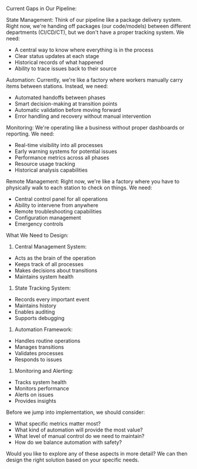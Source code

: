 Current Gaps in Our Pipeline:

State Management:
Think of our pipeline like a package delivery system. Right now, we're handing off packages (our code/models) between different departments (CI/CD/CT), but we don't have a proper tracking system. We need:

- A central way to know where everything is in the process
- Clear status updates at each stage
- Historical records of what happened
- Ability to trace issues back to their source

Automation:
Currently, we're like a factory where workers manually carry items between stations. Instead, we need:

- Automated handoffs between phases
- Smart decision-making at transition points
- Automatic validation before moving forward
- Error handling and recovery without manual intervention

Monitoring:
We're operating like a business without proper dashboards or reporting. We need:

- Real-time visibility into all processes
- Early warning systems for potential issues
- Performance metrics across all phases
- Resource usage tracking
- Historical analysis capabilities

Remote Management:
Right now, we're like a factory where you have to physically walk to each station to check on things. We need:

- Central control panel for all operations
- Ability to intervene from anywhere
- Remote troubleshooting capabilities
- Configuration management
- Emergency controls

What We Need to Design:

1. Central Management System:

- Acts as the brain of the operation
- Keeps track of all processes
- Makes decisions about transitions
- Maintains system health

1. State Tracking System:

- Records every important event
- Maintains history
- Enables auditing
- Supports debugging

1. Automation Framework:

- Handles routine operations
- Manages transitions
- Validates processes
- Responds to issues

1. Monitoring and Alerting:

- Tracks system health
- Monitors performance
- Alerts on issues
- Provides insights

Before we jump into implementation, we should consider:

- What specific metrics matter most?
- What kind of automation will provide the most value?
- What level of manual control do we need to maintain?
- How do we balance automation with safety?

Would you like to explore any of these aspects in more detail? We can then design the right solution based on your specific needs.


